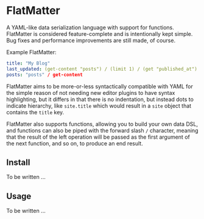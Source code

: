 # FlatMatter

A YAML-like data serialization language with support for functions. FlatMatter is considered feature-complete and is
intentionally kept simple. Bug fixes and performance improvements are still made, of course.

Example FlatMatter:

```yaml
title: "My Blog"
last_updated: (get-content "posts") / (limit 1) / (get "published_at") / (date "YYYY-mm-dd")
posts: "posts" / get-content
```

FlatMatter aims to be more-or-less syntactically compatible with YAML for the simple reason of not
needing new editor plugins to have syntax highlighting, but it differs in that there is no indentation,
but instead dots to indicate hierarchy, like `site.title` which would result in a `site` object that
contains the `title` key.

FlatMatter also supports functions, allowing you to build your own data DSL, and functions can also be piped with the
forward slash `/` character, meaning that the result of the left operation will be passed as the first argument
of the next function, and so on, to produce an end result.

## Install

To be written ...

## Usage

To be written ...
